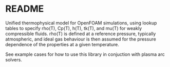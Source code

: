 # README #

Unified thermophysical model for OpenFOAM simulations, using lookup tables to specify rho(T), Cp(T), h(T), tk(T), and mu(T) for weakly compressible fluids. rho(T) is defined at a reference pressure, typically atmospheric, and ideal gas behaviour is then assumed for the pressure dependence of the properties at a given temperature. 

See example cases for how to use this library in conjuction with plasma arc solvers.
